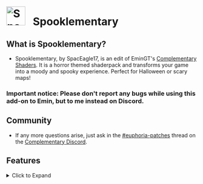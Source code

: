 # <img src="https://cdn-raw.modrinth.com/data/6uJCfiCH/0b4983e0ba8cac6ffe2cc5c2076a8a6b0b28fd1f.png" alt="Spooklementary_logo" width="50" height="auto" /> &nbsp; Spooklementary

## What is Spooklementary?

* Spooklementary, by SpacEagle17, is an edit of EminGT's [Complementary Shaders](https://www.complementary.dev). It is a horror themed shaderpack and transforms your game into a moody and spooky experience. Perfect for Halloween or scary maps!

### Important notice: Please don't report any bugs while using this add-on to Emin, but to me instead on Discord.

## Community
*  If any more questions arise, just ask in the [<ins>#euphoria-patches</ins>](https://discord.com/channels/744189556768636941/1005837848982847548) thread on the [<ins>Complementary Discord</ins>](https://discord.gg/ck5htDSQPv).

## Features
<details><summary>Click to Expand</summary>
<p>

* The whole look of the shaderpack got changed, things are much more desaturated and moody.
* Blocklight flickers.
* Eyes randomly appear in dark places.
* Very rarely strange things can happen such as leaves disappearing (happens VERY rarely).
* Emissives can flicker from time to time.
* Lightning bolts light up the surroundings and also the clouds.
* Lava is more detailed.
* Jack O' Lanterns have a custom flicker animation
* There is a lot more fog.
* Things are much darker. Caves now have a darkness fade.
* Full moons are blood moons.
* Chromatic Aberration increases the longer you are in darkness, right before the cave sounds play one might notice some static noise.
* It no longer rains if above clouds.
  
</p>
</details>
